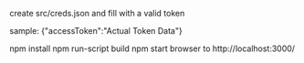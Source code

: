 create src/creds.json and fill with a valid token


sample: {"accessToken":"Actual Token Data"}


npm install
npm run-script build
npm start
browser to http://localhost:3000/